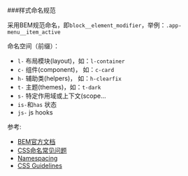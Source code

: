 ###样式命名规范

采用BEM规范命名，即`block__element_modifier`，举例：`.app-menu__item_active`

命名空间（前缀）：
- `l-` 布局模块(layout)，如：`l-container`
- `c-` 组件(component)， 如：`c-card`
- `h-` 辅助类(helpers)， 如：`h-clearfix`
- `t-` 主题(themes)，如：`t-dark`
- `s-` 特定作用域或上下文(scope...
- `is-`和`has` 状态
- `js-` js hooks

参考:
- [BEM官方文档](https://en.bem.info/methodology)
- [CSS命名常见问题](https://www.smashingmagazine.com/2016/06/battling-bem-extended-edition-common-problems-and-how-to-avoid-them/)
- [Namespacing](http://csswizardry.com/2015/03/more-transparent-ui-code-with-namespaces/)
- [CSS Guidelines](https://github.com/chris-pearce/css-guidelines)

